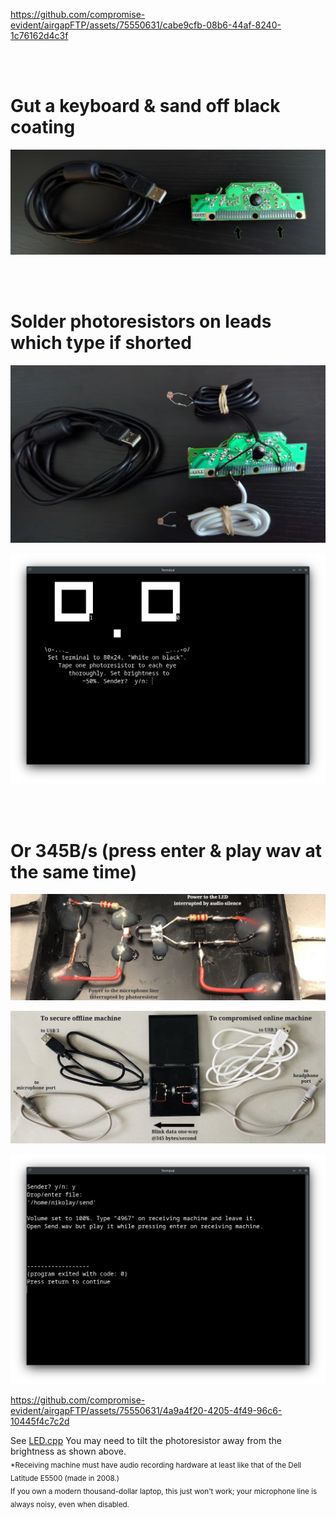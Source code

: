 https://github.com/compromise-evident/airgapFTP/assets/75550631/cabe9cfb-08b6-44af-8240-1c76162d4c3f

<br>
<br>

# Gut a keyboard & sand off black coating

<p align="center">
  <img src="https://raw.githubusercontent.com/compromise-evident/airgapFTP/main/Other/Keyboard_guts_5f4a0b228621479a36b128017924c866.png">
</p>

<br>
<br>

# Solder photoresistors on leads which type if shorted

<p align="center">
  <img src="https://raw.githubusercontent.com/compromise-evident/airgapFTP/main/Other/Keyboard_photoresistors_d64aedee67e91108087d5896876716c1.jpg">
</p>

<p align="center">
  <img src="https://raw.githubusercontent.com/compromise-evident/airgapFTP/main/Other/Terminal_c7d695b10a110f7bca1be536ec85399d.png">
</p>

<br>
<br>

# Or 345B/s (press enter & play wav at the same time)

<p align="center">
  <img src="https://raw.githubusercontent.com/compromise-evident/airgapFTP/main/Other/LED/Close-up.jpeg">
</p>

<p align="center">
  <img src="https://raw.githubusercontent.com/compromise-evident/airgapFTP/main/Other/LED/Materials.jpeg">
</p>

<p align="center">
  <img src="https://raw.githubusercontent.com/compromise-evident/airgapFTP/main/Other/LED/Terminal_36d7579acafa3983936d0f34204d4993.png">
</p>

https://github.com/compromise-evident/airgapFTP/assets/75550631/4a9a4f20-4205-4f49-96c6-10445f4c7c2d

See [LED.cpp](https://github.com/compromise-evident/airgapFTP/blob/main/Other/LED/LED.cpp) You may need to tilt the photoresistor away from the brightness as shown above. <br>
<sub>*Receiving machine must have audio recording hardware at least like that of the Dell Latitude E5500 (made in 2008.) <br>
If you own a modern thousand-dollar laptop, this just won't work; your microphone line is always noisy, even when disabled.<sub/>
